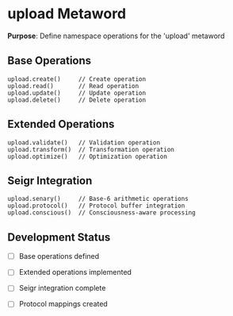 # upload Metaword

**Purpose**: Define namespace operations for the 'upload' metaword

## Base Operations

```hyphos
upload.create()     // Create operation
upload.read()       // Read operation  
upload.update()     // Update operation
upload.delete()     // Delete operation
```

## Extended Operations

```hyphos
upload.validate()   // Validation operation
upload.transform()  // Transformation operation
upload.optimize()   // Optimization operation
```

## Seigr Integration

```hyphos
upload.senary()     // Base-6 arithmetic operations
upload.protocol()   // Protocol buffer integration
upload.conscious()  // Consciousness-aware processing
```

## Development Status

- [ ] Base operations defined
- [ ] Extended operations implemented  
- [ ] Seigr integration complete
- [ ] Protocol mappings created

